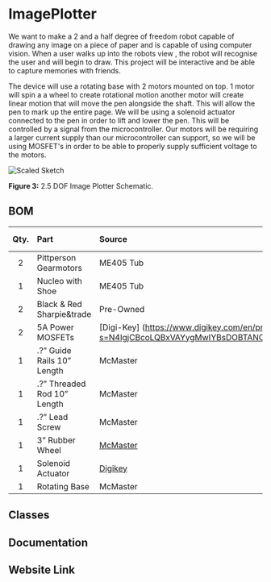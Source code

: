 # ImagePlotter

We want to make a 2 and a half degree of freedom robot capable of drawing any image on a piece of paper and is capable of using computer vision. When a user walks up into the robots view , the robot will recognise the user and will begin to draw. This project will be interactive and be able to capture memories with friends.

The device will use a rotating base with 2 motors mounted on top. 1 motor will spin a a wheel to create rotational motion another motor will create linear motion that will move the pen alongside the shaft. This will allow the pen to mark up the entire page. We will be using a solenoid actuator connected to the pen in order to lift and lower the pen. This will be controlled by a signal from the microcontroller. Our motors will be requiring a larger current supply than our microcontroller can support, so we will be using MOSFET's in order to be able to properly supply sufficient voltage to the motors. 

![Scaled Sketch](https://user-images.githubusercontent.com/97563760/154204014-fe9ef3ca-9391-4aec-83e9-0e81f0d38162.png)

__Figure 3:__ 2.5 DOF Image Plotter Schematic.

## BOM 
| Qty. | Part                  | Source                | Est. Cost | 
|:----:|:----------------------|:----------------------|:---------:|
|  2   | Pittperson Gearmotors     | ME405 Tub             |     -     |
|  1   | Nucleo with Shoe          | ME405 Tub             |     -     |
|  2   | Black & Red Sharpie&trade | Pre-Owned     |   -   |
|  2   | 5A Power MOSFETs          | [Digi-Key]  (https://www.digikey.com/en/products/detail/stmicroelectronics/STN3NF06L/654517?s=N4IgjCBcoLQBxVAYygMwIYBsDOBTANCAPZQDaIALAJwDsIAugL6OEBMZIAygCoByAzLwBiABgBsAGQaMgA)        |   $3.80   |
|  1   | .?” Guide Rails 10” Length | McMaster | ? |
|  1   | .?” Threaded Rod 10” Length       | McMaster | ? |
|  1   | .?” Lead Screw        | McMaster | ? |
|  1   | 3” Rubber Wheel       | [McMaster](https://www.mcmaster.com/wheels/wheels-4/rubber-wheels-7/) | $1.98 |
|  1   | Solenoid Actuator        | [Digikey](https://www.digikey.com/en/products/detail/sparkfun-electronics/ROB-11015/6163694) | $4.95 |
|  1   | Rotating Base       | McMaster | ? |


## Classes

## Documentation

## Website Link
